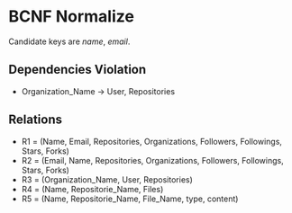 # BCNF Normalize

Candidate keys are *name*, *email*.

## Dependencies Violation
- Organization_Name -> User, Repositories

## Relations
- R1 = (Name, Email, Repositories, Organizations, Followers, Followings, Stars, Forks)
- R2 = (Email, Name, Repositories, Organizations, Followers, Followings, Stars, Forks)
- R3 = (Organization_Name, User, Repositories)
- R4 = (Name, Repositorie_Name, Files)
- R5 = (Name, Repositorie_Name, File_Name, type, content)
